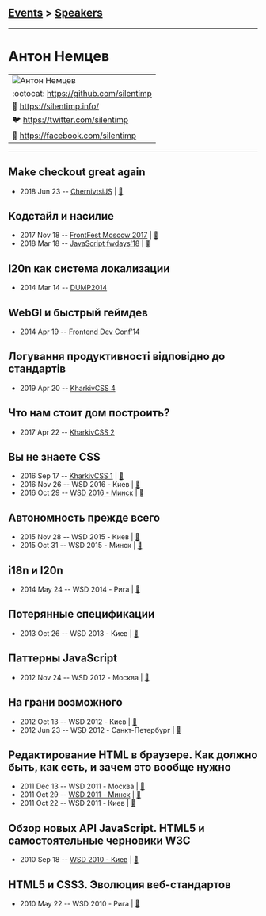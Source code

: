 ## [Events](../README.md) > [Speakers](../speakers.md)
---

# Антон Немцев

| |
| --- |
| ![Антон Немцев](https://avatars.io/twitter/silentimp/large)
| :octocat:  [https:&#x2F;&#x2F;github.com&#x2F;silentimp](https://github.com/silentimp)
| :page_facing_up:  [https:&#x2F;&#x2F;silentimp.info&#x2F;](https://silentimp.info/)
| :bird:  [https:&#x2F;&#x2F;twitter.com&#x2F;silentimp](https://twitter.com/silentimp)
| :blue_book:  [https:&#x2F;&#x2F;facebook.com&#x2F;silentimp](https://facebook.com/silentimp)

---
## Make checkout great again
- 2018 Jun 23 -- [ChernivtsiJS](https://youtu.be/EZofZgflsDk)  | [:notebook:](https://chernivtsi.js.org/payment-request-api/)  
## Кодстайл и насилие
- 2017 Nov 18 -- [FrontFest Moscow 2017](https://youtu.be/HZF3XRNOpGo)  | [:notebook:](https://silentimp.github.io/codeStyleAndViolenceRu)  
- 2018 Mar 18 -- [JavaScript fwdays&#39;18](https://youtu.be/qHIhWxHSi_0)  | [:notebook:](https://silentimp.github.io/codeStyleAndViolenceRu/index.html#slide-1)  
## l20n как система локализации
- 2014 Mar 14 -- [DUMP2014](https://www.youtube.com/watch?v=wYQUohGGFFE)    
## WebGl и быстрый геймдев
- 2014 Apr 19 -- [Frontend Dev Conf’14](https://www.youtube.com/watch?v=ROiVmJ1DPL4)    
## Логування продуктивності відповідно до стандартів
- 2019 Apr 20 -- [KharkivCSS 4](https://www.youtube.com/watch?v=TarJKIJFlgA)    
## Что нам стоит дом построить?
- 2017 Apr 22 -- [KharkivCSS 2](https://www.youtube.com/watch?v=okFs-XoZoxY)    
## Вы не знаете CSS
- 2016 Sep 17 -- [KharkivCSS 1](https://www.youtube.com/watch?v=O4kiMLPeNGw)  | [:notebook:](https://wsd.events/2016/10/29/pres/you-dont-know-css/)  
- 2016 Nov 26 -- WSD 2016 - Киев  | [:notebook:](https://wsd.events/2016/11/26/pres/you-dont-know-css/)  
- 2016 Oct 29 -- [WSD 2016 - Минск](https://www.youtube.com/watch?v=VoA-aQu75Xk)  | [:notebook:](https://wsd.events/2016/10/29/pres/you-dont-know-css/)  
## Автономность прежде всего
- 2015 Nov 28 -- WSD 2015 - Киев  | [:notebook:](https://wsd.events/2015/11/28/pres/autonomous/)  
- 2015 Oct 31 -- WSD 2015 - Минск  | [:notebook:](https://wsd.events/2015/10/31/pres/autonomous/)  
## i18n и l20n
- 2014 May 24 -- WSD 2014 - Рига  | [:notebook:](https://wsd.events/2014/05/24/pres/i18n-l20n/)  
## Потерянные спецификации
- 2013 Oct 26 -- WSD 2013 - Киев  | [:notebook:](https://wsd.events/2013/10/26/pres/lost-specs/)  
## Паттерны JavaScript
- 2012 Nov 24 -- WSD 2012 - Москва  | [:notebook:](https://wsd.events/2012/11/24/pres/patterns/)  
## На грани возможного
- 2012 Oct 13 -- WSD 2012 - Киев  | [:notebook:](https://wsd.events/2012/10/13/pres/3d-css/)  
- 2012 Jun 23 -- WSD 2012 - Санкт-Петербург  | [:notebook:](https://wsd.events/2012/06/23/pres/3d-css/)  
## Редактирование HTML в браузере. Как должно быть, как есть, и зачем это вообще нужно
- 2011 Dec 13 -- WSD 2011 - Москва  | [:notebook:](https://wsd.events/2011/12/13/pres/contenteditable/)  
- 2011 Oct 29 -- [WSD 2011 - Минск](https://www.youtube.com/watch?v=rdKBM6d0Npg)  | [:notebook:](https://wsd.events/2011/10/29/pres/contenteditable/)  
- 2011 Oct 22 -- WSD 2011 - Киев  | [:notebook:](https://wsd.events/2011/10/22/pres/contenteditable/)  
## Обзор новых API JavaScript. HTML5 и самостоятельные черновики W3C
- 2010 Sep 18 -- [WSD 2010 - Киев](https://www.youtube.com/watch?v=aqzPji7vFr8)  | [:notebook:](https://wsd.events/2010/09/18/pres/new-js-api/)  
## HTML5 и CSS3. Эволюция веб-стандартов
- 2010 May 22 -- WSD 2010 - Рига  | [:notebook:](https://wsd.events/2010/05/22/pres/html5/)  
